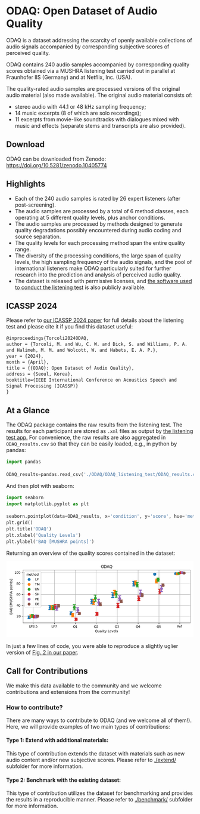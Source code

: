 # ODAQ: Open Dataset of Audio Quality

[id]:https://arxiv.org/abs/2401.00197

ODAQ is a dataset addressing the scarcity of openly available collections of audio signals accompanied by corresponding subjective scores of perceived quality.

ODAQ contains 240 audio samples accompanied by corresponding quality scores obtained via a MUSHRA listening test carried out in parallel at Fraunhofer IIS (Germany) and at Netflix, Inc. (USA).

The quality-rated audio samples are processed versions of the original audio material (also made available). The original audio material consists of:
- stereo audio with 44.1 or 48 kHz sampling frequency;
- 14 music excerpts (8 of which are solo recordings);
- 11 excerpts from movie-like soundtracks with dialogues mixed with music and effects (separate stems and transcripts are also provided).

## Download
ODAQ can be downloaded from Zenodo: https://doi.org/10.5281/zenodo.10405774

## Highlights

- Each of the 240 audio samples is rated by 26 expert listeners (after post-screening).
- The audio samples are processed by a total of 6 method classes, each operating at 5 different quality levels, plus anchor conditions.
- The audio samples are processed by methods designed to generate quality degradations possibly encountered during audio coding and source separation.
- The quality levels for each processing method span the entire quality range.  
- The diversity of the processing conditions, the large span of quality levels, the high sampling frequency of the audio signals, and the pool of international listeners make ODAQ particularly suited for further research into the prediction and analysis of perceived audio quality.
- The dataset is released with permissive licenses, and [the software used to conduct the listening test](https://github.com/Netflix-Skunkworks/listening-test-app) is also publicly available.


## ICASSP 2024

Please refer to [our ICASSP 2024 paper][id] for full details about the listening test and please cite it if you find this dataset useful:
```
@inproceedings{Torcoli2024ODAQ,
author = {Torcoli, M. and Wu, C. W. and Dick, S. and Williams, P. A. and Halimeh, M. M. and Wolcott, W. and Habets, E. A. P.},
year = {2024},
month = {April},
title = {{ODAQ}: Open Dataset of Audio Quality},
address = {Seoul, Korea},
booktitle={IEEE International Conference on Acoustics Speech and Signal Processing (ICASSP)}
}
```

##  At a Glance

The ODAQ package contains the raw results from the listening test. The results for each participant are stored as `.xml` files as output by [the listening test app.](https://github.com/Netflix-Skunkworks/listening-test-app)
For convenience, the raw results are also aggregated in `ODAQ_results.csv` so that they can be easily loaded, e.g., in python by pandas:

```python
import pandas

ODAQ_results=pandas.read_csv('./ODAQ/ODAQ_listening_test/ODAQ_results.csv')
```

And then plot with seaborn:
```python
import seaborn
import matplotlib.pyplot as plt

seaborn.pointplot(data=ODAQ_results, x='condition', y='score', hue='method', linestyle='none', dodge=True, capsize=.1)
plt.grid()
plt.title('ODAQ')
plt.xlabel('Quality Levels')
plt.ylabel('BAQ [MUSHRA points]')
```

Returning an overview of the quality scores contained in the dataset:

![](results_overview.png)

In just a few lines of code, you were able to reproduce a slightly uglier version of [Fig. 2 in our paper][id].


## Call for Contributions

We make this data available to the community and we welcome contributions and extensions from the community!

### How to contribute? 

There are many ways to contribute to ODAQ (and we welcome all of them!). Here, we will provide examples of two main types of contributions:

#### Type 1: Extend with additional materials:

This type of contribution extends the dataset with materials such as new audio content and/or new subjective scores. Please refer to [./extend/](./extend/) subfolder for more information. 

#### Type 2: Benchmark with the existing dataset: 

This type of contribution utilizes the dataset for benchmarking and provides the results in a reproducible manner. Please refer to [./benchmark/](./benchmark/) subfolder for more information.
